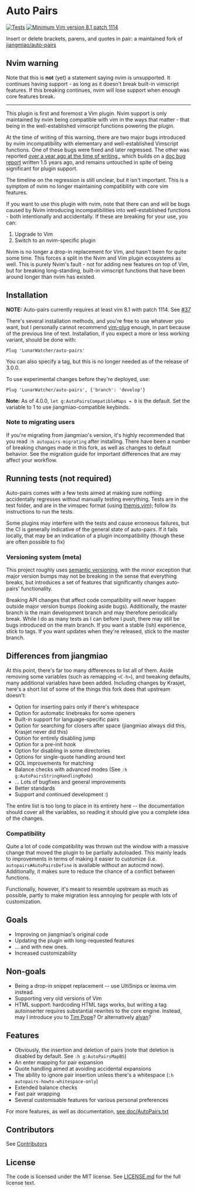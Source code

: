 # Auto Pairs

[![Tests](https://github.com/LunarWatcher/auto-pairs/actions/workflows/tests.yml/badge.svg)](https://github.com/LunarWatcher/auto-pairs/actions/workflows/tests.yml)
[![Minimum Vim version 8.1 patch 1114](https://img.shields.io/badge/Vim-8.1%201--1114%20or%20newer-%23FFC0CB?logo=vim&labelColor=019833)](//github.com/vim/vim)

Insert or delete brackets, parens, and quotes in pair: a maintained fork of [jiangmiao/auto-pairs](https://github.com/jiangmiao/auto-pairs)

## Nvim warning 
Note that this is **not** (yet) a statement saying nvim is unsupported. It continues having support - as long as it doesn't break built-in vimscript features. If this breaking continues, nvim will lose support when enough core features break.

---

This plugin is first and foremost a Vim plugin. Nvim support is only maintained by nvim being compatible with vim in the ways that matter - that being in the well-established vimscript functions powering the plugin.

At the time of writing of this warning, there are two major bugs introduced by nvim incompatibility with elementary and well-established Vimscript functions. One of these bugs were fixed and later regressed. The other was reported [over a year ago at the time of writing,](https://github.com/neovim/neovim/issues/23666), which builds on a [doc bug report](https://github.com/neovim/neovim/issues/22399) written 1.5 years ago, and remains untouched in spite of being significant for plugin support.

The timeline on the regression is still unclear, but it isn't important. This is a symptom of nvim no longer maintaining compatibility with core vim features. 

If you want to use this plugin with nvim, note that there can and will be bugs caused by Nvim introducing incompatibilities into well-established functions - both intentionally and accidentally. If these are breaking for your use, you can:

1. Upgrade to Vim
2. Switch to an nvim-specific plugin

Nvim is no longer a drop-in replacement for Vim, and hasn't been for quite some time. This forces a split in the Nvim and Vim plugin ecosystems as well. This is purely Nvim's fault - not for adding new features on top of Vim, but for breaking long-standing, built-in vimscript functions that have been around longer than nvim has existed.



## Installation


**NOTE:** Auto-pairs currently requires at least vim 8.1 with patch 1114. See [#37](https://github.com/LunarWatcher/auto-pairs/discussions/37)

There's several installation methods, and you're free to use whatever you want, but I personally cannot recommend [vim-plug](https://github.com/junegunn/vim-plug) enough, in part because of the previous line of text. Installation, if you expect a more or less working variant, should be done with:

```vim
Plug 'LunarWatcher/auto-pairs'
```
You can also specify a tag, but this is no longer needed as of the release of 3.0.0.

To use experimental changes before they're deployed, use:
```vim
Plug 'LunarWatcher/auto-pairs', {'branch': 'develop'}
```

**Note:** As of 4.0.0, `let g:AutoPairsCompatibleMaps = 0` is the default. Set the variable to 1 to use jiangmiao-compatible keybinds.

### Note to migrating users

If you're migrating from jiangmiao's version, it's highly recommended that you read `:h autopairs-migrating` after installing. There have been a number of breaking changes made in this fork, as well as changes to default behavior. See the migration guide for important differences that are may affect your workflow.

## Running tests (not required)

Auto-pairs comes with a few tests aimed at making sure nothing accidentally regresses without manually testing everything. Tests are in the test folder, and are in the vimspec format (using [themis.vim](https://github.com/thinca/vim-themis)); follow its instructions to run the tests.

Some plugins may interfere with the tests and cause erroneous failures, but the CI is generally indicative of the general state of auto-pairs. If it fails locally, that may be an indication of a plugin incompatibility (though these are often possible to fix)

### Versioning system (meta)

This project roughly uses [semantic versioning](https://semver.org/spec/v2.0.0.html), with the minor exception that major version bumps may not be breaking in the sense that everything breaks, but introduces a set of features that significantly changes auto-pairs' functionality.

Breaking API changes that affect code compatibility will never happen outside major version bumps (looking aside bugs). Additionally, the master branch is the main development branch and may therefore periodically break. While I do as many tests as I can before I push, there may still be bugs introduced on the main branch. If you want a stable (ish) experience, stick to tags. If you want updates when they're released, stick to the master branch.

## Differences from jiangmiao

At this point, there's far too many differences to list all of them. Aside removing some variables (such as remapping `<C-h>`), and tweaking defaults, many additional variables have been added. Including changes by Krasjet, here's a short list of some of the things this fork does that upstream doesn't:

* Option for inserting pairs only if there's whitespace
* Option for automatic linebreaks for some openers
* Built-in support for language-specific pairs
* Option for searching for closers after space (jiangmiao always did this, Krasjet never did this)
* Option for entirely disabling jump
* Option for a pre-init hook
* Option for disabling in some directories
* Options for single-quote handling around text
* QOL improvements for matching
* Balance checks with advanced modes (See `:h g:AutoPairsStringHandlingMode`)
* ... Lots of bugfixes and general improvements
* Better standards
* Support and continued development :)

The entire list is too long to place in its entirety here -- the documentation should cover all the variables, so reading it should give you a complete idea of the changes.

### Compatibility

Quite a lot of code compatibility was thrown out the window with a massive change that moved the plugin to be partially autoloaded. This mainly leads to improvements in terms of making it easier to customize (i.e. `autopairs#AutoPairsDefine` is available without an autocmd now). Additionally, it makes sure to reduce the chance of a conflict between functions.

Functionally, however, it's meant to resemble upstream as much as possible, partly to make migration less annoying for people with lots of customization.

## Goals
* Improving on jiangmiao's original code
* Updating the plugin with long-requested features
* ... and with new ones.
* Increased customizability


## Non-goals
* Being a drop-in snippet replacement -- use UltiSnips or lexima.vim instead.
* Supporting very old versions of Vim
* HTML support: hardcoding HTML tags works, but writing a tag autoinserter requires substantial rewrites to the core engine. Instead, may I introduce you to [Tim Pope](https://github.com/tpope/vim-ragtag)? Or alternatively [alvan](https://github.com/alvan/vim-closetag)?

## Features


* Obviously, the insertion and deletion of pairs (note that deletion is disabled by default. See `:h g:AutoPairsMapBS`)
* An enter mapping for pair expansion
* Quote handling aimed at avoiding accidental expansions
* The ability to ignore pair insertion unless there's a whitespace (`:h autopairs-howto-whitespace-only`)
* Extended balance checks
* Fast pair wrapping
* Several customisable features for various personal preferences

For more features, as well as documentation, [see doc/AutoPairs.txt](https://github.com/LunarWatcher/auto-pairs/blob/master/doc/AutoPairs.txt)

## Contributors
See [Contributors](https://github.com/lunarwatcher/auto-pairs/graphs/contributors)

## License

The code is licensed under the MIT license. See [LICENSE.md](https://github.com/LunarWatcher/auto-pairs/blob/master/LICENSE.md) for the full license text.
